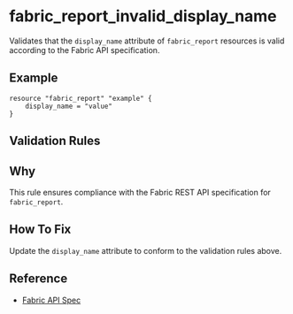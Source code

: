# fabric_report_invalid_display_name

Validates that the `display_name` attribute of `fabric_report` resources is valid according to the Fabric API specification.

## Example

```hcl
resource "fabric_report" "example" {
    display_name = "value"
}
```

## Validation Rules



## Why

This rule ensures compliance with the Fabric REST API specification for `fabric_report`.

## How To Fix

Update the `display_name` attribute to conform to the validation rules above.

## Reference

- [Fabric API Spec](https://github.com/microsoft/fabric-rest-api-specs/tree/main/report/definitions.json)
